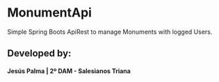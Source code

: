 # MonumentApi
Simple Spring Boots ApiRest to manage Monuments with logged Users.

## Developed by:
#### Jesús Palma | 2º DAM - Salesianos Triana
